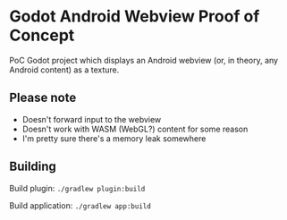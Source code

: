# Godot Android Webview Proof of Concept

PoC Godot project which displays an Android webview (or, in theory, any Android content) as a texture.

## Please note
- Doesn't forward input to the webview
- Doesn't work with WASM (WebGL?) content for some reason
- I'm pretty sure there's a memory leak somewhere

## Building

Build plugin: `./gradlew plugin:build`

Build application: `./gradlew app:build`
